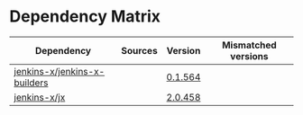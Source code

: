 # Dependency Matrix

Dependency | Sources | Version | Mismatched versions
---------- | ------- | ------- | -------------------
[jenkins-x/jenkins-x-builders](https://github.com/jenkins-x/jenkins-x-builders) |  | [0.1.564]() | 
[jenkins-x/jx](https://github.com/jenkins-x/jx) |  | [2.0.458](https://github.com/jenkins-x/jx/releases/tag/v2.0.458) | 
